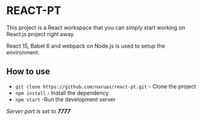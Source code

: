 # REACT-PT

This project is a React workspace that you can simply start working on React.js project right away.

React 15, Babel 6 and webpack on Node.js is used to setup the environment.

## How to use
- ``git clone https://github.com/naruas/react-pt.git`` - Clone the project
- ``npm install`` - Install the dependency
- ``npm start``  -Run the development server

*Server port is set to **7777***
